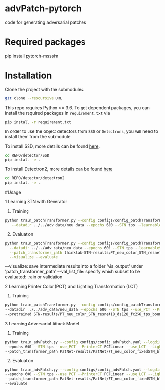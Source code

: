 # advPatch-pytorch
code for generating adversarial patches

# Required packages
pip install pytorch-msssim


# Installation

Clone the project with the submodules.

```bash
git clone --rescursive URL
```

This repo requires Python >= 3.6.
To get dependent packages, you can install the required packages in `requirement.txt` via
```bash
pip install -r requirement.txt
```

In order to use the object detectors from `SSD` or `Detectrons`, you will need to install them from the submodule

To install SSD, more details can be found [here](https://github.com/lufficc/SSD#installation).

```bash
cd REPO/detector/SSD
pip install -e . 
``` 

To install Detectron2, more details can be found [here](https://github.com/facebookresearch/detectron2/blob/master/INSTALL.md)

```bash
cd REPO/detector/detectron2
pip install -e .
``` 




#Usage

1 Learning STN with Generator
1) Training

```bash
python train_patchTransformer.py --config configs/config_patchTransformer.yaml --logdir STN-results --dataset neu_color \
   --datadir ../../adv_data/neu_data --epochs 600 --STN tps --learnableSTN --use_LCT --LightingCT gen --batch_size 72`
```
2) Evaluation

```bash
python train_patchTransformer.py --config configs/config_patchTransformer.yaml --logdir thinklab-STN-results --dataset neu_color \
  --datadir ../../adv_data/neu_data --epochs 600 --STN tps --learnableSTN --use_LCT --LightingCT gen --batch_size 60 \
  --patch_transformer_path thinklab-STN-results/PT_neu_color_STN_resnet18_ds128_fc256_tps_bounded20x10_gen_p256_L1Mask_bs60_e600/model_best.pth.tar \
  --visualize --evaluate
```

--visualize: save intermediate results into a folder 'vis_output' under 'patch_transformer_path'
--val_list_file: specify which subset to be evaluated: train or validation

2 Learning Printer Color (PCT) and Lighting Transformation (LCT)
1) Training

```bash
python train_patchTransformer.py --config configs/config_patchTransformer.yaml --logdir PatNet-results --dataset neu_color \
--datadir ../../adv_data/neu_data --epochs 600 --STN tps --use_PCT --PrinterCT PCTLinear --use_LCT --LightingCT cc --batch_size 72 \
--pretrained STN-results/PT_neu_color_STN_resnet18_ds128_fc256_tps_bounded20x10_gen_bs72_e600/model_best.pth.tar 
```
3 Learning Adversarial Attack Model
1) Training 

```bash
python train_advPatch.py --config configs/config_advPatch.yaml --logdir AdvNet-results --dataset neu_color --datadir ../../adv_data/neu_data \
--epochs 600 --STN tps --use_PCT --PrinterCT PCTLinear --use_LCT --LightingCT cc --batch_size 72  \
--patch_transformer_path PatNet-results/PatNet/PT_neu_color_fixedSTN_blur6_resnet18_ds128_fc256_tps_bounded20x10_PCTLinear_cc_alexnet_bs72_e600_pretrained_nopctloss_blur/model_best.pth.tar
```

2) Evaluation

```bash
python train_advPatch.py --config configs/config_advPatch.yaml --logdir AdvNet-results --dataset neu_color --datadir ../../adv_data/neu_data \
--epochs 600 --STN tps --use_PCT --PrinterCT PCTLinear --use_LCT --LightingCT cc --batch_size 72  \
--patch_transformer_path PatNet-results/PatNet/PT_neu_color_fixedSTN_blur6_resnet18_ds128_fc256_tps_bounded20x10_PCTLinear_cc_alexnet_bs72_e600_pretrained_nopctloss_blur/model_best.pth.tar\
--evaluate 
```
